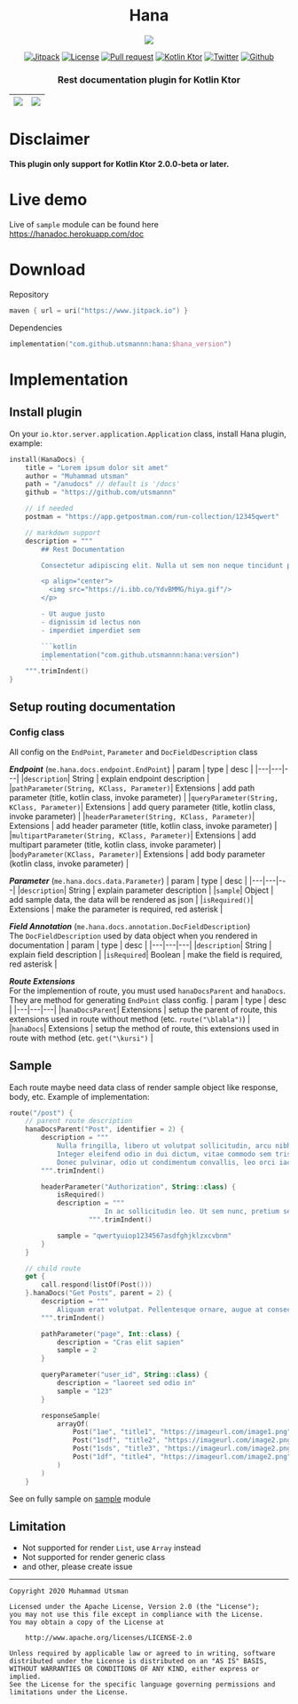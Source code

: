 <h1 align="center">
  Hana
</h1>

<p align="center">
  <img src="https://media2.giphy.com/media/nR4L10XlJcSeQ/giphy.gif?cid=ecf05e47yjoyj2xhet0odajgs9fkwy2w12dzl2nee3pk6q0m&rid=giphy.gif&ct=g"/>
</p>

<p align="center">
  <a href="https://jitpack.io/#utsmannn/hana"><img alt="Jitpack" src="https://jitpack.io/v/utsmannn/hana.svg"></a>
  <a href="LICENSE"><img alt="License" src="https://img.shields.io/badge/License-Apache%202.0-blue.svg"></a>
  <a href="https://github.com/utsmannn/hana/pulls"><img alt="Pull request" src="https://img.shields.io/badge/PRs-welcome-brightgreen.svg?style=flat"></a>
  <a href="https://ktor.io/docs/eap/welcome.html"><img alt="Kotlin Ktor" src="https://img.shields.io/badge/Ktor-%5E2.0.0--beta-red"></a>
  <a href="https://twitter.com/utsmannn"><img alt="Twitter" src="https://img.shields.io/twitter/follow/utsmannn"></a>
  <a href="https://github.com/utsmannn"><img alt="Github" src="https://img.shields.io/github/followers/utsmannn?label=follow&style=social"></a>
  <h3 align="center">Rest documentation plugin for Kotlin Ktor</h3>
</p>


|![](https://i.ibb.co/xsB1Rn7/ss3.png)|![](https://i.ibb.co/TRpFn4C/ss4.png)|
|--|--|

# Disclaimer
**This plugin only support for Kotlin Ktor 2.0.0-beta or later.**

# Live demo
Live of `sample` module can be found here https://hanadoc.herokuapp.com/doc

# Download

Repository
```kts
maven { url = uri("https://www.jitpack.io") }
```
Dependencies
```kts
implementation("com.github.utsmannn:hana:$hana_version")
```

# Implementation
## Install plugin
On your `io.ktor.server.application.Application` class, install Hana plugin, example:
```kt
install(HanaDocs) {
    title = "Lorem ipsum dolor sit amet"
    author = "Muhammad utsman"
    path = "/anudocs" // default is '/docs'
    github = "https://github.com/utsmannn"

    // if needed
    postman = "https://app.getpostman.com/run-collection/12345qwert"

    // markdown support
    description = """
        ## Rest Documentation

        Consectetur adipiscing elit. Nulla ut sem non neque tincidunt placerat tincidunt in justo. Maecenas ultricies condimentum porttitor.

        <p align="center">
          <img src="https://i.ibb.co/YdvBMMG/hiya.gif"/>
        </p>

        - Ut augue justo
        - dignissim id lectus non
        - imperdiet imperdiet sem

        ```kotlin
        implementation("com.github.utsmannn:hana:version")
        ```
    """.trimIndent()
}
```



## Setup routing documentation
### Config class
All config on the `EndPoint`, `Parameter` and `DocFieldDescription` class

***Endpoint*** (`me.hana.docs.endpoint.EndPoint`)
| param | type | desc |
|---|---|---|
|`description`| String | explain endpoint description |
|`pathParameter(String, KClass, Parameter)`| Extensions | add path parameter (title, kotlin class, invoke parameter) |
|`queryParameter(String, KClass, Parameter)`| Extensions | add query parameter (title, kotlin class, invoke parameter) |
|`headerParameter(String, KClass, Parameter)`| Extensions | add header parameter (title, kotlin class, invoke parameter) |
|`multipartParameter(String, KClass, Parameter)`| Extensions | add multipart parameter (title, kotlin class, invoke parameter) |
|`bodyParameter(KClass, Parameter)`| Extensions | add body parameter (kotlin class, invoke parameter) |


***Parameter*** (`me.hana.docs.data.Parameter`)
| param | type | desc |
|---|---|---|
|`description`| String | explain parameter description |
|`sample`| Object | add sample data, the data will be rendered as json |
|`isRequired()`| Extensions | make the parameter is required, red asterisk |


***Field Annotation*** (`me.hana.docs.annotation.DocFieldDescription`)<br>
The `DocFieldDescription` used by data object when you rendered in documentation
| param | type | desc |
|---|---|---|
|`description`| String | explain field description |
|`isRequired`| Boolean | make the field is required, red asterisk |


***Route Extensions***<br>
For the implemention of route, you must used `hanaDocsParent` and `hanaDocs`. They are method for generating `EndPoint` class config.
| param | type | desc |
|---|---|---|
|`hanaDocsParent`| Extensions | setup the parent of route, this extensions used in route without method (etc. `route("\blabla")`) |
|`hanaDocs`| Extensions | setup the method of route, this extensions used in route with method (etc. `get("\kursi")` |


## Sample
Each route maybe need data class of render sample object like response, body, etc. Example of implementation:
```kt
route("/post") {
    // parent route description
    hanaDocsParent("Post", identifier = 2) {
        description = """
            Nulla fringilla, libero ut volutpat sollicitudin, arcu nibh consectetur quam, pulvinar efficitur nunc sem in magna. 
            Integer eleifend odio in dui dictum, vitae commodo sem tristique. 
            Donec pulvinar, odio ut condimentum convallis, leo orci iaculis nibh, a dictum dui lacus eu elit.
        """.trimIndent()

        headerParameter("Authorization", String::class) {
            isRequired()
            description = """
                        In ac sollicitudin leo. Ut sem nunc, pretium sed blandit id, placerat sit amet velit. Nulla et dolor vel nisl laoreet euismod interdum quis nisl.
                    """.trimIndent()

            sample = "qwertyuiop1234567asdfghjklzxcvbnm"
        }
    }

    // child route
    get {
        call.respond(listOf(Post()))
    }.hanaDocs("Get Posts", parent = 2) {
        description = """
            Aliquam erat volutpat. Pellentesque ornare, augue at consectetur fringilla, tortor erat rutrum magna, a commodo nisl mauris a nisi
        """.trimIndent()

        pathParameter("page", Int::class) {
            description = "Cras elit sapien"
            sample = 2
        }

        queryParameter("user_id", String::class) {
            description = "laoreet sed odio in"
            sample = "123"
        }

        responseSample(
            arrayOf(
                Post("1ae", "title1", "https://imageurl.com/image1.png"),
                Post("1sdf", "title2", "https://imageurl.com/image2.png"),
                Post("1sds", "title3", "https://imageurl.com/image2.png"),
                Post("1df", "title4", "https://imageurl.com/image2.png")
            )
        )
    }
```

See on fully sample on [sample](/sample) module

## Limitation
- Not supported for render `List`, use `Array` instead
- Not supported for render generic class
- and other, please create issue

---
```
Copyright 2020 Muhammad Utsman

Licensed under the Apache License, Version 2.0 (the "License");
you may not use this file except in compliance with the License.
You may obtain a copy of the License at

    http://www.apache.org/licenses/LICENSE-2.0

Unless required by applicable law or agreed to in writing, software
distributed under the License is distributed on an "AS IS" BASIS,
WITHOUT WARRANTIES OR CONDITIONS OF ANY KIND, either express or implied.
See the License for the specific language governing permissions and
limitations under the License.
```




